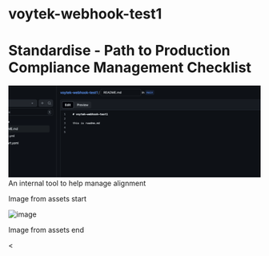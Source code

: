 # voytek-webhook-test1

# Standardise - Path to Production Compliance Management Checklist
![Standardise](doc/test_img.png)
An internal tool to help manage alignment

Image from assets start

<img width="1139" alt="image" src="https://github.com/cortextests/voytek-webhook-test1/assets/138560262/0653d2c1-7892-4c88-92e5-b6eb1bfebfb0">

Image from assets end

<
